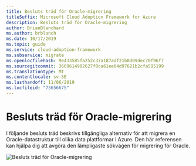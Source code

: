 ```yaml
---
title: Besluts träd för Oracle-migrering
titleSuffix: Microsoft Cloud Adoption Framework for Azure
description: Besluts träd för Oracle-migrering
author: BrianBlanchard
ms.author: brblanch
ms.date: 10/17/2019
ms.topic: guide
ms.service: cloud-adoption-framework
ms.subservice: migrate
ms.openlocfilehash: 9e433585fa252c37a187adf21b8d09dec70f96f7
ms.sourcegitcommit: 3669614902627f0ca61ee64d97621b2cfa585199
ms.translationtype: MT
ms.contentlocale: sv-SE
ms.lasthandoff: 11/06/2019
ms.locfileid: "73656675"
---
```

# <a name="oracle-migration-decision-tree"></a>Besluts träd för Oracle-migrering

I följande besluts träd beskrivs tillgängliga alternativ för att migrera en Oracle-datastruktur till olika data plattformar i Azure. Den här referensen kan hjälpa dig att avgöra den lämpligaste sökvägen för migrering för Oracle.

![Besluts träd för Oracle-migrering](../../_images/innovate/considerations/oracle-migration-decision-tree.png)
